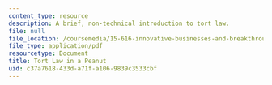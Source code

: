```yaml
---
content_type: resource
description: A brief, non-technical introduction to tort law.
file: null
file_location: /coursemedia/15-616-innovative-businesses-and-breakthrough-technologies-the-legal-issues-fall-2004/c37a7618433da71fa1069839c3533cbf_tort_law.pdf
file_type: application/pdf
resourcetype: Document
title: Tort Law in a Peanut
uid: c37a7618-433d-a71f-a106-9839c3533cbf
---
```

